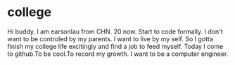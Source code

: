 # college
Hi buddy.
I am earsonlau from CHN.
20 now.
Start to code formally.
I don't want to be controled by my parents.
I want to live by my self.
So I gotta finish my college life excitingly and find a job to feed myself.
Today I come to github.To be cool.To record my growth.
I want to be a computer engineer.
